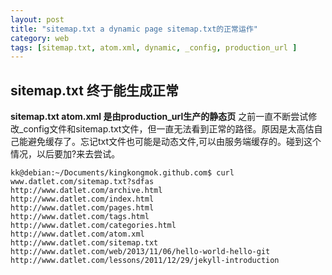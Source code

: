 ```yaml
---
layout: post
title: "sitemap.txt a dynamic page sitemap.txt的正常运作"
category: web
tags: [sitemap.txt, atom.xml, dynamic, _config, production_url ]
---
```


## sitemap.txt 终于能生成正常
**sitemap.txt atom.xml 是由production_url生产的静态页**
之前一直不断尝试修改_config文件和sitemap.txt文件，但一直无法看到正常的路径。原因是太高估自己能避免缓存了。忘记txt文件也可能是动态文件,可以由服务端缓存的。碰到这个情况，以后要加?来去尝试。

```
kk@debian:~/Documents/kingkongmok.github.com$ curl www.datlet.com/sitemap.txt?sdfas
http://www.datlet.com/archive.html
http://www.datlet.com/index.html
http://www.datlet.com/pages.html
http://www.datlet.com/tags.html
http://www.datlet.com/categories.html
http://www.datlet.com/atom.xml
http://www.datlet.com/sitemap.txt
http://www.datlet.com/web/2013/11/06/hello-world-hello-git
http://www.datlet.com/lessons/2011/12/29/jekyll-introduction
```
